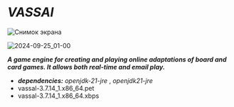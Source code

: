 # ***VASSAl***
  
![Снимок экрана](https://github.com/user-attachments/assets/f8b3b4b6-6bcd-487a-9d9c-6ca546ea3e22)

![2024-09-25_01-00](https://github.com/user-attachments/assets/6694c619-e95d-456b-a1a0-fcdc7fb100dd)

***A game engine for creating and playing online adaptations of board and card games. It allows both real-time and email play.***


- ***dependencies:*** *openjdk-21-jre* , *openjdk21-jre*
- vassal-3.7.14_1.x86_64.pet
- vassal-3.7.14_1.x86_64.xbps
